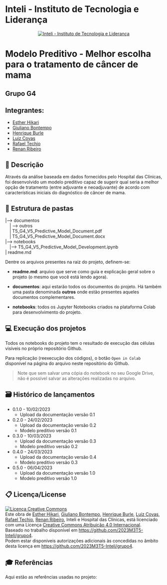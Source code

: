 # Inteli - Instituto de Tecnologia e Liderança 

<p align="center">
<a href= "https://www.inteli.edu.br/"><img src="https://www.inteli.edu.br/wp-content/uploads/2022/04/28103439/Logo-Container.png" alt="Inteli - Instituto de Tecnologia e Liderança" border="0"></a>
</p>

# Modelo Preditivo - Melhor escolha para o tratamento de câncer de mama

## Grupo G4

## Integrantes: 
- <a href="https://www.linkedin.com/in/estherhikari/">Esther Hikari</a>
- <a href="https://www.linkedin.com/in/giuliano-bontempo-domiciano-5b5766212/">Giuliano Bontempo</a> 
- <a href="https://www.linkedin.com/in/henrique-burle/">Henrique Burle</a>
- <a href="https://www.linkedin.com/in/lfcovas97/">Luiz Covas</a> 
- <a href="https://www.linkedin.com/in/rafael-techio/">Rafael Techio</a>
- <a href="https://www.linkedin.com/in/renan-ribeiro-31a205247/">Renan Ribeiro</a> 


## 📝 Descrição

Através da análise baseada em dados fornecidos pelo Hospital das Clínicas, foi desenvolvido um modelo preditivo capaz de sugerir qual seria a melhor opção de tratamento (entre adjuvante e neoadjuvante) de acordo com características iniciais do diagnóstico de câncer de mama.

## 📁 Estrutura de pastas

|--> documentos<br>
  &emsp;| --> outros <br>
  &emsp;| T5_G4_V5_Predictive_Model_Document.pdf<br>
  &emsp;| T5_G4_V5_Predictive_Model_Document.docx<br>
|--> notebooks<br>
  &emsp;|--> T5_G4_V5_Predictive_Model_Development.ipynb<br>
| readme.md<br>

Dentre os arquivos presentes na raiz do projeto, definem-se:

- <b>readme.md</b>: arquivo que serve como guia e explicação geral sobre o projeto (o mesmo que você está lendo agora).

- <b>documentos</b>: aqui estarão todos os documentos do projeto. Há também uma pasta denominada <b>outros</b> onde estão presentes aqueles documentos complementares.

- <b>notebooks</b>: todos os Jupyter Notebooks criados na plataforma Colab para desenvolvimento do projeto.

## 💻 Execução dos projetos

Todos os notebooks do projeto tem o resultado de execução das células visíveis no próprio repositório Github.

Para replicação (reexecução dos códigos), o botão `Open in Colab` disponível na página do arquivo neste repositório do Github.
> Note que sem salvar uma cópia do notebook no seu Google Drive, não é possível salvar as alterações realizadas no arquivo.

## 🗃 Histórico de lançamentos

* 0.1.0 - 10/02/2023
    * Upload da documentação versão 0.1
 * 0.2.0 - 24/02/2023
    * Upload da documentação versão 0.2
    * Modelo preditivo versão 0.1
 * 0.3.0 - 10/03/2023
    * Upload da documentação versão 0.3
    * Modelo preditivo versão 0.2
 * 0.4.0 - 24/03/2023
    * Upload da documentação versão 0.4
    * Modelo preditivo versão 0.3
 * 0.5.0 - 06/04/2023
    * Upload da documentação versão 1.0
    * Modelo preditivo versão 1.0

## 📋 Licença/License
<a rel="license" href="http://creativecommons.org/licenses/by/4.0/"><img alt="Licença Creative Commons" style="border-width:0" src="https://i.creativecommons.org/l/by/4.0/88x31.png" /></a><br />Este obra de <a xmlns:cc="http://creativecommons.org/ns#" href="https://github.com/2023M3T5-Inteli/grupo4" property="cc:attributionName" rel="cc:attributionURL"><a href="https://www.linkedin.com/in/estherhikari/">Esther Hikari</a>, <a href="https://www.linkedin.com/in/giuliano-bontempo-domiciano-5b5766212/">Giuliano Bontempo</a>, <a href="https://www.linkedin.com/in/henrique-burle/">Henrique Burle</a>, <a href="https://www.linkedin.com/in/lfcovas97/">Luiz Covas</a>, <a href="https://www.linkedin.com/in/rafael-techio/">Rafael Techio</a>, <a href="https://www.linkedin.com/in/renan-ribeiro-31a205247/">Renan Ribeiro</a>, Inteli e Hospital das Clínicas, </a> está licenciado com uma Licença <a rel="license" href="http://creativecommons.org/licenses/by/4.0/">Creative Commons Atribuição 4.0 Internacional</a>.<br />Baseado no trabalho disponível em <a xmlns:dct="http://purl.org/dc/terms/" href="https://github.com/2023M3T5-Inteli/grupo4" rel="dct:source">https://github.com/2023M3T5-Inteli/grupo4</a>.<br />Podem estar disponíveis autorizações adicionais às concedidas no âmbito desta licença em <a xmlns:cc="http://creativecommons.org/ns#" href="https://github.com/2023M3T5-Inteli/grupo4" rel="cc:morePermissions">https://github.com/2023M3T5-Inteli/grupo4</a>.

## 🎓 Referências

Aqui estão as referências usadas no projeto:
